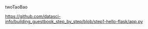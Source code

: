twoTaoBao

https://github.com/datasci-info/building_guestbook_step_by_step/blob/step1-hello-flask/app.py
